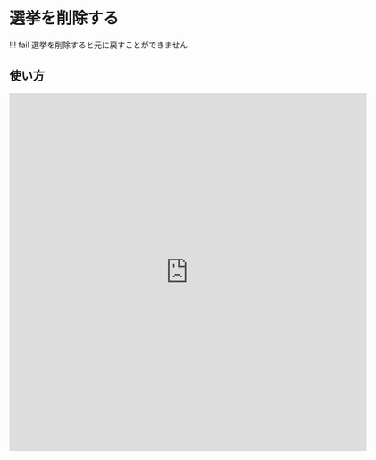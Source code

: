# 選挙を削除する

!!! fail
    選挙を削除すると元に戻すことができません


## 使い方

<iframe src="https://scribehow.com/embed/__DfK4mDrsSQO67mK070D0bQ" width="640" height="640" allowfullscreen frameborder="0"></iframe>